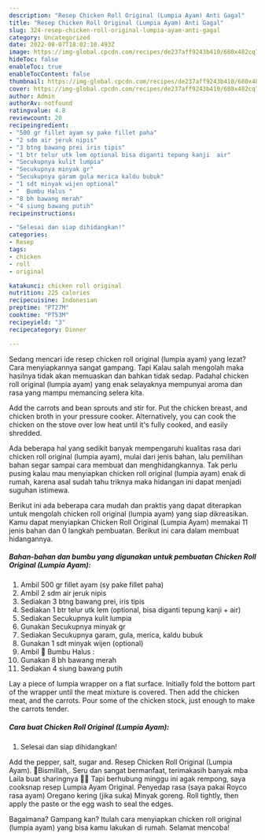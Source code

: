 ```yaml
---
description: "Resep Chicken Roll Original (Lumpia Ayam) Anti Gagal"
title: "Resep Chicken Roll Original (Lumpia Ayam) Anti Gagal"
slug: 324-resep-chicken-roll-original-lumpia-ayam-anti-gagal
category: Uncategorized
date: 2022-08-07T18:02:10.493Z
image: https://img-global.cpcdn.com/recipes/de237aff9243b410/680x482cq70/chicken-roll-original-lumpia-ayam-foto-resep-utama.jpg
hideToc: false
enableToc: true
enableTocContent: false
thumbnail: https://img-global.cpcdn.com/recipes/de237aff9243b410/680x482cq70/chicken-roll-original-lumpia-ayam-foto-resep-utama.jpg
cover: https://img-global.cpcdn.com/recipes/de237aff9243b410/680x482cq70/chicken-roll-original-lumpia-ayam-foto-resep-utama.jpg
author: Admin
authorAv: notfound
ratingvalue: 4.8
reviewcount: 20
recipeingredient:
- "500 gr fillet ayam sy pake fillet paha"
- "2 sdm air jeruk nipis"
- "3 btng bawang prei iris tipis"
- "1 btr telur utk lem optional bisa diganti tepung kanji  air"
- "Secukupnya kulit lumpia"
- "Secukupnya minyak gr"
- "Secukupnya garam gula merica kaldu bubuk"
- "1 sdt minyak wijen optional"
- "  Bumbu Halus "
- "8 bh bawang merah"
- "4 siung bawang putih"
recipeinstructions:

- "Selesai dan siap dihidangkan!"
categories:
- Resep
tags:
- chicken
- roll
- original

katakunci: chicken roll original 
nutrition: 225 calories
recipecuisine: Indonesian
preptime: "PT27M"
cooktime: "PT53M"
recipeyield: "3"
recipecategory: Dinner

---
```



Sedang mencari ide resep chicken roll original (lumpia ayam) yang lezat? Cara menyiapkannya sangat gampang. Tapi Kalau salah mengolah maka hasilnya tidak akan memuaskan dan bahkan tidak sedap. Padahal chicken roll original (lumpia ayam) yang enak selayaknya mempunyai aroma dan rasa yang mampu memancing selera kita.


Add the carrots and bean sprouts and stir for. Put the chicken breast, and chicken broth in your pressure cooker. Alternatively, you can cook the chicken on the stove over low heat until it&#39;s fully cooked, and easily shredded.

Ada beberapa hal yang sedikit banyak mempengaruhi kualitas rasa dari chicken roll original (lumpia ayam), mulai dari jenis bahan, lalu pemilihan bahan segar sampai cara membuat dan menghidangkannya. Tak perlu pusing kalau mau menyiapkan chicken roll original (lumpia ayam) enak di rumah, karena asal sudah tahu triknya maka hidangan ini dapat menjadi suguhan istimewa.


Berikut ini ada beberapa cara mudah dan praktis yang dapat diterapkan untuk mengolah chicken roll original (lumpia ayam) yang siap dikreasikan. Kamu dapat menyiapkan Chicken Roll Original (Lumpia Ayam) memakai 11 jenis bahan dan 0 langkah pembuatan. Berikut ini cara dalam membuat hidangannya.

<!--inarticleads1-->

##### Bahan-bahan dan bumbu yang digunakan untuk pembuatan Chicken Roll Original (Lumpia Ayam):

1. Ambil 500 gr fillet ayam (sy pake fillet paha)
1. Ambil 2 sdm air jeruk nipis
1. Sediakan 3 btng bawang prei, iris tipis
1. Sediakan 1 btr telur utk lem (optional, bisa diganti tepung kanji + air)
1. Sediakan Secukupnya kulit lumpia
1. Gunakan Secukupnya minyak gr
1. Sediakan Secukupnya garam, gula, merica, kaldu bubuk
1. Gunakan 1 sdt minyak wijen (optional)
1. Ambil  🌠 Bumbu Halus :
1. Gunakan 8 bh bawang merah
1. Sediakan 4 siung bawang putih


Lay a piece of lumpia wrapper on a flat surface. Initially fold the bottom part of the wrapper until the meat mixture is covered. Then add the chicken meat, and the carrots. Pour some of the chicken stock, just enough to make the carrots tender. 

<!--inarticleads2-->

##### Cara buat Chicken Roll Original (Lumpia Ayam):


1. Selesai dan siap dihidangkan!

Add the pepper, salt, sugar and. Resep Chicken Roll Original (Lumpia Ayam). 🌷Bismillah,. Seru dan sangat bermanfaat, terimakasih banyak mba Laila buat sharingnya 🙏😊 Tapi berhubung minggu ini agak rempong, saya cooksnap resep Lumpia Ayam Original. Penyedap rasa (saya pakai Royco rasa ayam) Oregano kering (jika suka) Minyak goreng. Roll tightly, then apply the paste or the egg wash to seal the edges. 

Bagaimana? Gampang kan? Itulah cara menyiapkan chicken roll original (lumpia ayam) yang bisa kamu lakukan di rumah. Selamat mencoba!
